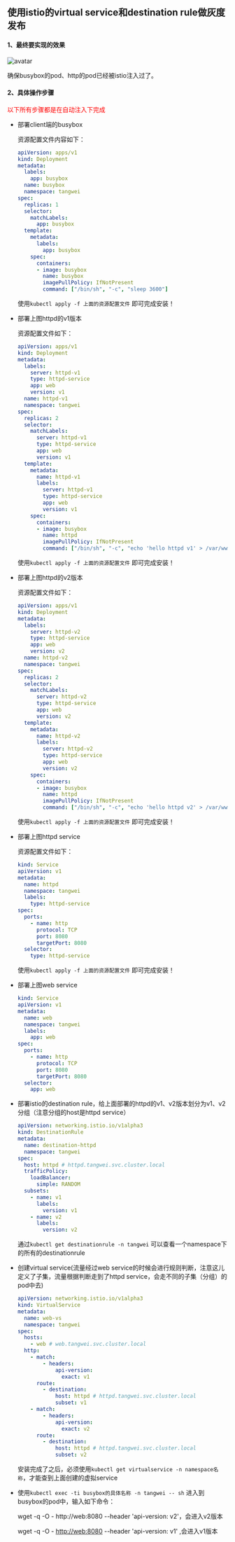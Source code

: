 ## 使用istio的virtual service和destination rule做灰度发布



#### 1、最终要实现的效果

![avatar](../images/1.jpeg)

确保busybox的pod、http的pod已经被istio注入过了。



#### 2、具体操作步骤

<font color="red">以下所有步骤都是在自动注入下完成</font>

- 部署client端的busybox

  资源配置文件内容如下：

  ```yaml
  apiVersion: apps/v1
  kind: Deployment
  metadata:
    labels:
      app: busybox
    name: busybox
    namespace: tangwei
  spec:
    replicas: 1
    selector:
      matchLabels:
        app: busybox
    template:
      metadata:
        labels:
          app: busybox
      spec:
        containers:
        - image: busybox
          name: busybox
          imagePullPolicy: IfNotPresent
          command: ["/bin/sh", "-c", "sleep 3600"]
  
  ```

  使用`kubectl apply -f 上面的资源配置文件` 即可完成安装！

  

- 部署上图httpd的v1版本

  资源配置文件如下：

  ```yaml
  apiVersion: apps/v1
  kind: Deployment
  metadata:
    labels:
      server: httpd-v1
      type: httpd-service
      app: web
      version: v1
    name: httpd-v1
    namespace: tangwei
  spec:
    replicas: 2
    selector:
      matchLabels:
        server: httpd-v1
        type: httpd-service
        app: web
        version: v1
    template:
      metadata:
        name: httpd-v1
        labels:
          server: httpd-v1
          type: httpd-service
          app: web
          version: v1
      spec:
        containers:
        - image: busybox
          name: httpd
          imagePullPolicy: IfNotPresent
          command: ["/bin/sh", "-c", "echo 'hello httpd v1' > /var/www/index.html; httpd -f -p 8080 -h /var/www"]
  
  ```

  使用`kubectl apply -f 上面的资源配置文件` 即可完成安装！

  

- 部署上图httpd的v2版本

  资源配置文件如下：

  ```yaml
  apiVersion: apps/v1
  kind: Deployment
  metadata:
    labels:
      server: httpd-v2
      type: httpd-service
      app: web
      version: v2
    name: httpd-v2
    namespace: tangwei
  spec:
    replicas: 2
    selector:
      matchLabels:
        server: httpd-v2
        type: httpd-service
        app: web
        version: v2
    template:
      metadata:
        name: httpd-v2
        labels:
          server: httpd-v2
          type: httpd-service
          app: web
          version: v2
      spec:
        containers:
        - image: busybox
          name: httpd
          imagePullPolicy: IfNotPresent
          command: ["/bin/sh", "-c", "echo 'hello httpd v2' > /var/www/index.html; httpd -f -p 8080 -h /var/www"]
  
  ```

  使用`kubectl apply -f 上面的资源配置文件` 即可完成安装！

  

- 部署上图httpd service

  资源配置文件如下：

  ```yaml
  kind: Service
  apiVersion: v1
  metadata:
    name: httpd
    namespace: tangwei
    labels:
      type: httpd-service
  spec:
    ports:
      - name: http
        protocol: TCP
        port: 8080
        targetPort: 8080
    selector:
      type: httpd-service
  
  ```

  使用`kubectl apply -f 上面的资源配置文件` 即可完成安装！

  

- 部署上图web service

  ```yaml
  kind: Service
  apiVersion: v1
  metadata:
    name: web
    namespace: tangwei
    labels:
      app: web
  spec:
    ports:
      - name: http
        protocol: TCP
        port: 8080
        targetPort: 8080
    selector:
      app: web
  ```

  

- 部署istio的destination rule，给上面部署的httpd的v1、v2版本划分为v1、v2分组（注意分组的host是httpd service）

  ```yaml
  apiVersion: networking.istio.io/v1alpha3
  kind: DestinationRule
  metadata:
    name: destination-httpd
    namespace: tangwei
  spec:
    host: httpd # httpd.tangwei.svc.cluster.local
    trafficPolicy:
      loadBalancer:
        simple: RANDOM
    subsets:
      - name: v1
        labels:
          version: v1
      - name: v2
        labels:
          version: v2 
  
  ```

  通过`kubectl get destinationrule -n tangwei` 可以查看一个namespace下的所有的destinationrule

  

- 创建virtual service(流量经过web service的时候会进行规则判断，注意这儿定义了子集，流量根据判断走到了httpd service，会走不同的子集（分组）的pod中去)

  ```yaml
  apiVersion: networking.istio.io/v1alpha3
  kind: VirtualService
  metadata:
    name: web-vs
    namespace: tangwei
  spec:
    hosts:
      - web # web.tangwei.svc.cluster.local
    http:
      - match:
          - headers:
              api-version:
                exact: v1
        route:
          - destination:
              host: httpd # httpd.tangwei.svc.cluster.local
              subset: v1
      - match:
          - headers:
              api-version:
                exact: v2
        route:
          - destination:
              host: httpd # httpd.tangwei.svc.cluster.local
              subset: v2
  
  ```

  安装完成了之后，必须使用`kubectl get virtualservice -n namespace名称`，才能查到上面创建的虚拟service

  

- 使用`kubectl exec -ti busybox的具体名称 -n tangwei -- sh` 进入到busybox的pod中，输入如下命令：

  wget -q -O - http://web:8080 --header 'api-version: v2'，会进入v2版本

  wget -q -O - [http://web:8080](http://web) --header 'api-version: v1' ,会进入v1版本

  

  

  

  

  

  

  